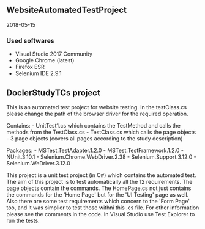 ## WebsiteAutomatedTestProject
2018-05-15

### Used softwares

  - Visual Studio 2017 Community
  - Google Chrome (latest)
  - Firefox ESR
  - Selenium IDE 2.9.1	

## DoclerStudyTCs project

This is an automated test project for website testing.
In the testClass.cs please change the path of the browser driver for the required operation.

Contains:
	- UnitTest1.cs which contains the TestMethod and calls the methods from the TestClass.cs
	- TestClass.cs which calls the page objects
	- 3 page objects (covers all pages according to the study description)

Packages:
	- MSTest.TestAdapter.1.2.0
	- MSTest.TestFramework.1.2.0
	- NUnit.3.10.1
	- Selenium.Chrome.WebDriver.2.38
	- Selenium.Support.3.12.0
	- Selenium.WeDriver.3.12.0
		
This project is a unit test project (in C#) which contains the automated test.
The aim of this project is to test automatically all the 12 requirements. 
The page objects contain the commands. The HomePage.cs not just contains the
commands for the 'Home Page' but for the 'UI Testing' page as well. Also there are
some test requirements which concern to the 'Form Page' too, and it was simplier to
test those withni this .cs file. For other information please see the comments in
the code. In Visual Studio use Test Explorer to run the tests.
